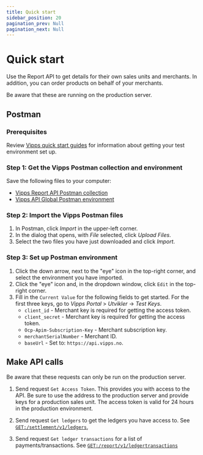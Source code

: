 ```yaml
---
title: Quick start
sidebar_position: 20
pagination_prev: Null
pagination_next: Null
---
```


# Quick start

Use the Report API to get details for their own sales units and merchants.
In addition, you can order products on behalf of your merchants.

Be aware that these are running on the production server.

## Postman

### Prerequisites

Review
[Vipps quick start guides](https://developer.vippsmobilepay.com/docs/quick-start-guides)
for information about getting your test environment set up.

### Step 1: Get the Vipps Postman collection and environment

Save the following files to your computer:

* [Vipps Report API Postman collection](/tools/vipps-report-api-postman-collection.json)
* [Vipps API Global Postman environment](https://raw.githubusercontent.com/vippsas/vipps-developers/master/tools/vipps-api-global-postman-environment.json)

### Step 2: Import the Vipps Postman files

1. In Postman, click *Import* in the upper-left corner.
1. In the dialog that opens, with *File* selected, click *Upload Files*.
1. Select the two files you have just downloaded and click *Import*.

### Step 3: Set up Postman environment

1. Click the down arrow, next to the "eye" icon in the top-right corner, and select the environment you have imported.
2. Click the "eye" icon and, in the dropdown window, click `Edit` in the top-right corner.
3. Fill in the `Current Value` for the following fields to get started. For the first three keys, go to *Vipps Portal* > *Utvikler* ->  *Test Keys*.
   * `client_id` - Merchant key is required for getting the access token.
   * `client_secret` - Merchant key is required for getting the access token.
   * `Ocp-Apim-Subscription-Key` - Merchant subscription key.
   * `merchantSerialNumber` - Merchant ID.
   * `baseUrl` - Set to: `https://api.vipps.no`.

## Make API calls

Be aware that these requests can only be run on the production server.

1. Send request `Get Access Token`. This provides you with access to the API.
   Be sure to use the address to the production server and provide keys for a production sales unit.
   The access token is valid for 24 hours in the production environment.

1. Send request `Get ledgers` to get the ledgers you have access to.
See
[`GET:/settlement/v1/ledgers`](https://developer.vippsmobilepay.com/api/report#/paths/~1settlement~1v1~1ledgers/get),

1. Send request `Get ledger transactions` for a list of payments/transactions. See
[`GET:/report/v1/ledgertransactions`](https://developer.vippsmobilepay.com/api/report#/paths/~1report~1v1~1ledgertransactions?ledgerId=%7BledgerId%7D/get)
